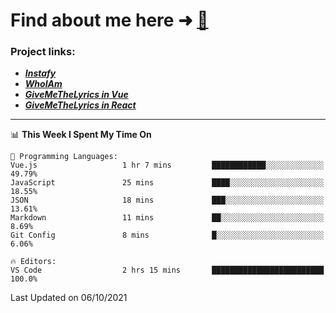 # Find about me here ➜ [🧑](https://pauabella.dev)

### Project links:
- ***[Instafy](https://instafy.me)***
- ***[WhoIAm](https://pauabella.dev)***
- ***[GiveMeTheLyrics in Vue](https://lyrics.pauabella.dev)***
- ***[GiveMeTheLyrics in React](https://pauabella.dev/GiveMeTheLyrics)***

---
<!--START_SECTION:waka-->
📊 **This Week I Spent My Time On** 

```text
💬 Programming Languages: 
Vue.js                   1 hr 7 mins         ████████████░░░░░░░░░░░░░   49.79% 
JavaScript               25 mins             ████░░░░░░░░░░░░░░░░░░░░░   18.55% 
JSON                     18 mins             ███░░░░░░░░░░░░░░░░░░░░░░   13.61% 
Markdown                 11 mins             ██░░░░░░░░░░░░░░░░░░░░░░░   8.69% 
Git Config               8 mins              █░░░░░░░░░░░░░░░░░░░░░░░░   6.06%

🔥 Editors: 
VS Code                  2 hrs 15 mins       █████████████████████████   100.0%

```


 Last Updated on 06/10/2021
<!--END_SECTION:waka-->
